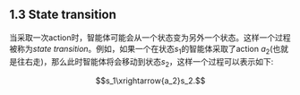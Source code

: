 ## 1.3 State transition

当采取一次action时，智能体可能会从一个状态变为另外一个状态。这样一个过程被称为*state transition*。例如，如果一个在状态$s_1$的智能体采取了action $a_2$(也就是往右走)，那么此时智能体将会移动到状态$s_2$，这样一个过程可以表示如下:

$$s_1\xrightarrow{a_2}s_2.$$